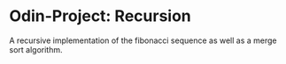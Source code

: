 # Odin-Project: Recursion

A recursive implementation of the fibonacci sequence as well as a merge sort algorithm.
